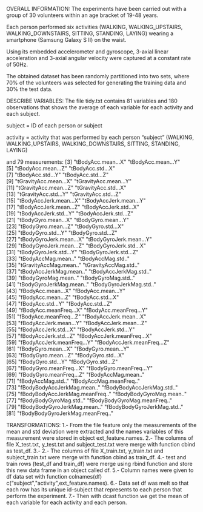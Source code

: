 

OVERALL INFORMATION:
The experiments have been carried out with a group of 30 volunteers within an age bracket of 19-48 years. 

Each person performed six activities (WALKING, WALKING_UPSTAIRS, WALKING_DOWNSTAIRS, SITTING, STANDING, LAYING) wearing a smartphone (Samsung Galaxy S II) on the waist. 

Using its embedded accelerometer and gyroscope, 3-axial linear acceleration and 3-axial angular velocity were captured at a constant rate of 50Hz. 

The obtained dataset has been randomly partitioned into two sets, where 70% of the volunteers was selected for generating the training data and 30% the test data. 

DESCRIBE VARIABLES:
The file tidy.txt contains 81 variables and 180 observations that shows the average
of each variable for each activity and each subject.

subject = ID of each person or subject

activity = activity that was performed by each person “subject”
(WALKING, WALKING_UPSTAIRS, WALKING_DOWNSTAIRS, SITTING, STANDING, LAYING)

and 79 measurements:
 [3] "tBodyAcc.mean...X"               "tBodyAcc.mean...Y"              
 [5] "tBodyAcc.mean...Z"               "tBodyAcc.std...X"               
 [7] "tBodyAcc.std...Y"                "tBodyAcc.std...Z"               
 [9] "tGravityAcc.mean...X"            "tGravityAcc.mean...Y"           
[11] "tGravityAcc.mean...Z"            "tGravityAcc.std...X"            
[13] "tGravityAcc.std...Y"             "tGravityAcc.std...Z"            
[15] "tBodyAccJerk.mean...X"           "tBodyAccJerk.mean...Y"          
[17] "tBodyAccJerk.mean...Z"           "tBodyAccJerk.std...X"           
[19] "tBodyAccJerk.std...Y"            "tBodyAccJerk.std...Z"           
[21] "tBodyGyro.mean...X"              "tBodyGyro.mean...Y"             
[23] "tBodyGyro.mean...Z"              "tBodyGyro.std...X"              
[25] "tBodyGyro.std...Y"               "tBodyGyro.std...Z"              
[27] "tBodyGyroJerk.mean...X"          "tBodyGyroJerk.mean...Y"         
[29] "tBodyGyroJerk.mean...Z"          "tBodyGyroJerk.std...X"          
[31] "tBodyGyroJerk.std...Y"           "tBodyGyroJerk.std...Z"          
[33] "tBodyAccMag.mean.."              "tBodyAccMag.std.."              
[35] "tGravityAccMag.mean.."           "tGravityAccMag.std.."           
[37] "tBodyAccJerkMag.mean.."          "tBodyAccJerkMag.std.."          
[39] "tBodyGyroMag.mean.."             "tBodyGyroMag.std.."             
[41] "tBodyGyroJerkMag.mean.."         "tBodyGyroJerkMag.std.."         
[43] "fBodyAcc.mean...X"               "fBodyAcc.mean...Y"              
[45] "fBodyAcc.mean...Z"               "fBodyAcc.std...X"               
[47] "fBodyAcc.std...Y"                "fBodyAcc.std...Z"               
[49] "fBodyAcc.meanFreq...X"           "fBodyAcc.meanFreq...Y"          
[51] "fBodyAcc.meanFreq...Z"           "fBodyAccJerk.mean...X"          
[53] "fBodyAccJerk.mean...Y"           "fBodyAccJerk.mean...Z"          
[55] "fBodyAccJerk.std...X"            "fBodyAccJerk.std...Y"           
[57] "fBodyAccJerk.std...Z"            "fBodyAccJerk.meanFreq...X"      
[59] "fBodyAccJerk.meanFreq...Y"       "fBodyAccJerk.meanFreq...Z"      
[61] "fBodyGyro.mean...X"              "fBodyGyro.mean...Y"             
[63] "fBodyGyro.mean...Z"              "fBodyGyro.std...X"              
[65] "fBodyGyro.std...Y"               "fBodyGyro.std...Z"              
[67] "fBodyGyro.meanFreq...X"          "fBodyGyro.meanFreq...Y"         
[69] "fBodyGyro.meanFreq...Z"          "fBodyAccMag.mean.."             
[71] "fBodyAccMag.std.."               "fBodyAccMag.meanFreq.."         
[73] "fBodyBodyAccJerkMag.mean.."      "fBodyBodyAccJerkMag.std.."      
[75] "fBodyBodyAccJerkMag.meanFreq.."  "fBodyBodyGyroMag.mean.."        
[77] "fBodyBodyGyroMag.std.."          "fBodyBodyGyroMag.meanFreq.."    
[79] "fBodyBodyGyroJerkMag.mean.."     "fBodyBodyGyroJerkMag.std.."     
[81] "fBodyBodyGyroJerkMag.meanFreq.."

TRANSFORMATIONS:
1.- From the file feature only the measurements of the mean and std deviation were extracted and the names variables of this measurement were stored in object ext_feature.names.
2.- The columns of file X_test.txt, y_test.txt and subject_test.txt were merge with function cbind as test_df.
3.- 2.- The columns of file X_train.txt, y_train.txt and subject_train.txt were merge with function cbind as train_df.
4.- test and train rows (test_df and train_df) were merge using rbind function and store this new data frame in an object called df.
5.- Column names were given to df data set with function colnames(df) c(“subject","activity",ext_feature.names).
6.- Data set df was melt so that each row has its unique id-subject that represents to each person that perform the experiment.
7.- Then with dcast function we get the mean of each variable for each activity and each person.
